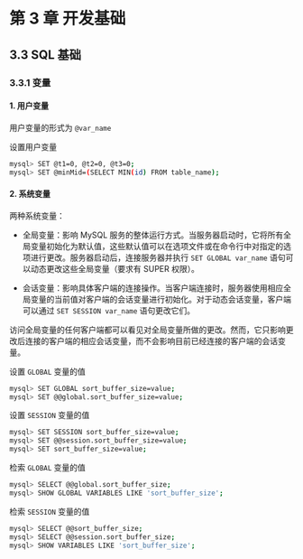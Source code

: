 # 第 3 章 开发基础

## 3.3 SQL 基础

### 3.3.1 变量

#### 1. 用户变量

用户变量的形式为 `@var_name`

设置用户变量

```bash
mysql> SET @t1=0, @t2=0, @t3=0;
mysql> SET @minMid=(SELECT MIN(id) FROM table_name);
```

#### 2. 系统变量

两种系统变量：

- 全局变量：影响 MySQL 服务的整体运行方式。当服务器启动时，它将所有全局变量初始化为默认值，这些默认值可以在选项文件或在命令行中对指定的选项进行更改。服务器启动后，连接服务器并执行 `SET GLOBAL var_name`  语句可以动态更改这些全局变量（要求有 SUPER 权限）。

- 会话变量：影响具体客户端的连接操作。当客户端连接时，服务器使用相应全局变量的当前值对客户端的会话变量进行初始化。对于动态会话变量，客户端可以通过 `SET SESSION var_name` 语句更改它们。

访问全局变量的任何客户端都可以看见对全局变量所做的更改。然而，它只影响更改后连接的客户端的相应会话变量，而不会影响目前已经连接的客户端的会话变量。

设置 `GLOBAL` 变量的值
```bash
mysql> SET GLOBAL sort_buffer_size=value;
mysql> SET @@global.sort_buffer_size=value;
```

设置 `SESSION` 变量的值
```bash
mysql> SET SESSION sort_buffer_size=value;
mysql> SET @@session.sort_buffer_size=value;
mysql> SET sort_buffer_size=value;
```

检索 `GLOBAL` 变量的值
```bash
mysql> SELECT @@global.sort_buffer_size;
mysql> SHOW GLOBAL VARIABLES LIKE 'sort_buffer_size';
```

检索 `SESSION` 变量的值
```bash
mysql> SELECT @@sort_buffer_size;
mysql> SELECT @@session.sort_buffer_size;
mysql> SHOW VARIABLES LIKE 'sort_buffer_size';
```



